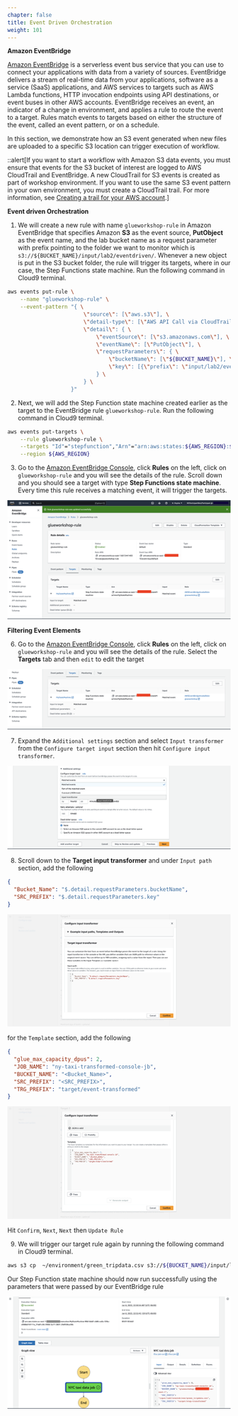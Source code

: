 ```yaml
---
chapter: false
title: Event Driven Orchestration
weight: 101
---
```


**Amazon EventBridge**

[Amazon EventBridge](https://aws.amazon.com/eventbridge/) is a serverless event bus service that you can use to connect your applications with data from a variety of sources. EventBridge delivers a stream of real-time data from your applications, software as a service (SaaS) applications, and AWS services to targets such as AWS Lambda functions, HTTP invocation endpoints using API destinations, or event buses in other AWS accounts. EventBridge receives an event, an indicator of a change in environment, and applies a rule to route the event to a target. Rules match events to targets based on either the structure of the event, called an event pattern, or on a schedule.

In this section, we demonstrate how an S3 event generated when new files are uploaded to a specific S3 location can trigger execution of workflow. 

::alert[If you want to start a workflow with Amazon S3 data events, you must ensure that events for the S3 bucket of interest are logged to AWS CloudTrail and EventBridge. A new CloudTrail for S3 events is created as part of workshop environment. If you want to use the same S3 event pattern in your own environment, you must create a CloudTrail trail. For more information, see [Creating a trail for your AWS account](https://docs.aws.amazon.com/awscloudtrail/latest/userguide/cloudtrail-create-and-update-a-trail.html).]

**Event driven Orchestration**

1. We will create a new rule with name `glueworkshop-rule` in Amazon EventBridge that specifies Amazon **S3** as the event source, **PutObject** as the event name, and the lab bucket name as a request parameter with prefix pointing to the folder we want to monitor which is `s3://${BUCKET_NAME}/input/lab2/eventdriven/`. Whenever a new object is put in the S3 bucket folder, the rule will trigger its targets, where in our case, the Step Functions state machine. Run the following command in Cloud9 terminal.

```bash
aws events put-rule \
    --name "glueworkshop-rule" \
    --event-pattern "{ \
                        \"source\": [\"aws.s3\"], \
                        \"detail-type\": [\"AWS API Call via CloudTrail\"], \
                        \"detail\": { \
                            \"eventSource\": [\"s3.amazonaws.com\"], \
                            \"eventName\": [\"PutObject\"], \
                            \"requestParameters\": { \
                                \"bucketName\": [\"${BUCKET_NAME}\"], \
                                \"key\": [{\"prefix\": \"input/lab2/eventdriven/\"}]
                            } \
                        } \
                    }"
```


2. Next, we will add the Step Function state machine created earlier as the target to the EventBridge rule `glueworkshop-rule`. Run the following command in Cloud9 terminal.

```bash
aws events put-targets \
    --rule glueworkshop-rule \
    --targets "Id"="stepfunction","Arn"="arn:aws:states:${AWS_REGION}:${AWS_ACCOUNT_ID}:stateMachine:MyStateMachine","RoleArn"="arn:aws:iam::${AWS_ACCOUNT_ID}:role/AWSEventBridgeInvokeRole-glueworkshop" \
    --region ${AWS_REGION}
```
3. Go to the [Amazon EventBridge Console](https://us-east-2.console.aws.amazon.com/events/), click **Rules** on the left, click on `glueworkshop-rule` and you will see the details of the rule. Scroll down and you should see a target with type **Step Functions state machine**. Every time this rule receives a matching event, it will trigger the targets.

![Rule targets](/static/Glue%20Jobs/Lab%203/step-functions-screenshots/lab8-2-1.png)


<!-- 4. Next, we will copy a file to the S3 folder the event rule monitors and trigger an event to start the workflow. This will trigger an event through Event rule `glueworkshop-rule`, and in turn will trigger the target of the rule.

Run the following command in Cloud9 terminal.

```bash
 aws s3 cp  ~/environment/green_tripdata.csv s3://${BUCKET_NAME}/input/lab2/eventdriven/
```

:::alert{header="Warning" type="warning"}
Our Step Function state machine will fail following this s3 event. That is to be expected since we are forwarding the event payload as is from cloudtrail without filtering down the field our state machine is expecting.
:::

5. Go to [AWS Step Function console](https://console.aws.amazon.com/states/). In the navigation pane on the left, click **States Machine**, click `MyStateMachine` and you should see it is in **Failed** status.

![failed state machine](/static/Glue%20Jobs/Lab%203/step-functions-screenshots/lab8-1-8.png)

To Fix this, we will be filtering the s3 event in our EventBridge rule to only pass the expected state machine payload parameters. -->

**Filtering Event Elements**


6. Go to the [Amazon EventBridge Console](https://us-east-2.console.aws.amazon.com/events/), click **Rules** on the left, click on `glueworkshop-rule` and you will see the details of the rule. Select the **Targets** tab and then `edit` to edit the target

![failed state machine](/static/Glue%20Jobs/Lab%203/step-functions-screenshots/lab8-2-2.png)

7. Expand the `Additional settings` section and select `Input transformer` from the `Configure target input` section then hit `Configure input transformer`.

![failed state machine](/static/Glue%20Jobs/Lab%203/step-functions-screenshots/lab8-2-3.png)

8. Scroll down to the **Target input transformer** and under `Input path` section, add the following 
```JSON
{
  "Bucket_Name": "$.detail.requestParameters.bucketName",
  "SRC_PREFIX": "$.detail.requestParameters.key"
}
```
![Rule targets](/static/Glue%20Jobs/Lab%203/step-functions-screenshots/lab8-2-5.png)

for the `Template` section, add the following

```JSON
{
  "glue_max_capacity_dpus": 2,
  "JOB_NAME": "ny-taxi-transformed-console-jb",
  "BUCKET_NAME": "<Bucket_Name>",
  "SRC_PREFIX": "<SRC_PREFIX>",
  "TRG_PREFIX": "target/event-transformed"
}
```

![Rule targets](/static/Glue%20Jobs/Lab%203/step-functions-screenshots/lab8-2-6.png)

Hit `Confirm`, `Next`, `Next` then `Update Rule`


9. We will trigger our target rule again by running the following command in Cloud9 terminal.

```bash
aws s3 cp  ~/environment/green_tripdata.csv s3://${BUCKET_NAME}/input/lab2/eventdriven/
```

Our Step Function state machine should now run successfully using the parameters that were passed by our EventBridge rule


![failed state machine](/static/Glue%20Jobs/Lab%203/step-functions-screenshots/lab8-2-4.png)